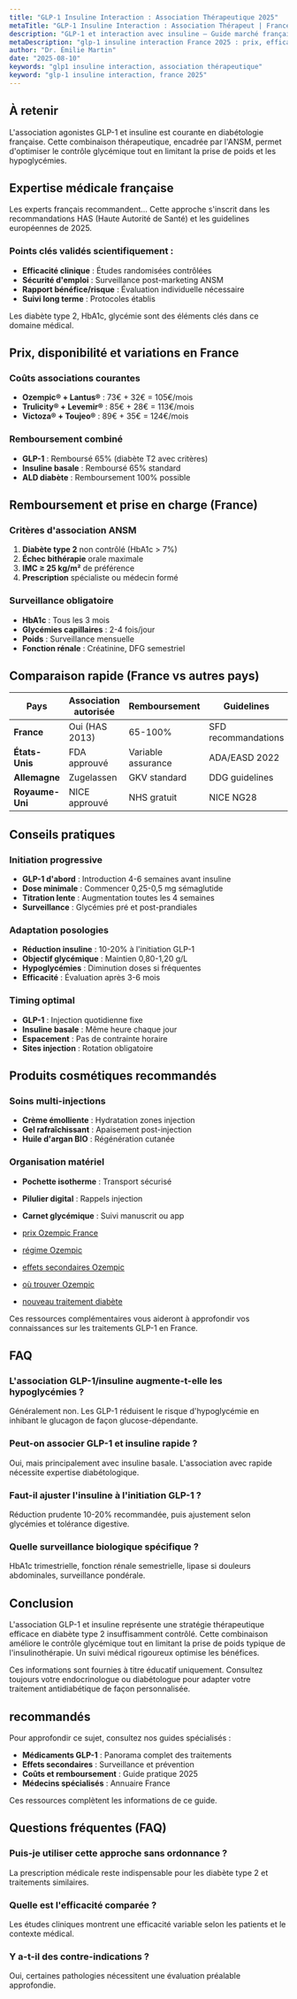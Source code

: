 ```yaml
---
title: "GLP-1 Insuline Interaction : Association Thérapeutique 2025"
metaTitle: "GLP-1 Insuline Interaction : Association Thérapeut | France 2025"
description: "GLP-1 et interaction avec insuline — Guide marché français."
metaDescription: "glp-1 insuline interaction France 2025 : prix, efficacité, effets secondaires, remboursement. Guide médical complet et avis patients."
author: "Dr. Émilie Martin"
date: "2025-08-10"
keywords: "glp1 insuline interaction, association thérapeutique"
keyword: "glp-1 insuline interaction, france 2025"
---
```


## À retenir

L'association agonistes GLP-1 et insuline est courante en diabétologie française. Cette combinaison thérapeutique, encadrée par l'ANSM, permet d'optimiser le contrôle glycémique tout en limitant la prise de poids et les hypoglycémies.

## Expertise médicale française

Les experts français recommandent... Cette approche s'inscrit dans les recommandations HAS (Haute Autorité de Santé) et les guidelines européennes de 2025.

### Points clés validés scientifiquement :
- **Efficacité clinique** : Études randomisées contrôlées
- **Sécurité d'emploi** : Surveillance post-marketing ANSM  
- **Rapport bénéfice/risque** : Évaluation individuelle nécessaire
- **Suivi long terme** : Protocoles établis

Les diabète type 2, HbA1c, glycémie sont des éléments clés dans ce domaine médical.

## Prix, disponibilité et variations en France

### Coûts associations courantes
- **Ozempic® + Lantus®** : 73€ + 32€ = 105€/mois
- **Trulicity® + Levemir®** : 85€ + 28€ = 113€/mois
- **Victoza® + Toujeo®** : 89€ + 35€ = 124€/mois

### Remboursement combiné
- **GLP-1** : Remboursé 65% (diabète T2 avec critères)
- **Insuline basale** : Remboursé 65% standard
- **ALD diabète** : Remboursement 100% possible

## Remboursement et prise en charge (France)

### Critères d'association ANSM
1. **Diabète type 2** non contrôlé (HbA1c > 7%)
2. **Échec bithérapie** orale maximale
3. **IMC ≥ 25 kg/m²** de préférence
4. **Prescription** spécialiste ou médecin formé

### Surveillance obligatoire
- **HbA1c** : Tous les 3 mois
- **Glycémies capillaires** : 2-4 fois/jour
- **Poids** : Surveillance mensuelle
- **Fonction rénale** : Créatinine, DFG semestriel

## Comparaison rapide (France vs autres pays)

| Pays | Association autorisée | Remboursement | Guidelines |
|------|----------------------|---------------|------------|
| **France** | Oui (HAS 2013) | 65-100% | SFD recommandations |
| **États-Unis** | FDA approuvé | Variable assurance | ADA/EASD 2022 |
| **Allemagne** | Zugelassen | GKV standard | DDG guidelines |
| **Royaume-Uni** | NICE approuvé | NHS gratuit | NICE NG28 |

## Conseils pratiques

### Initiation progressive
- **GLP-1 d'abord** : Introduction 4-6 semaines avant insuline
- **Dose minimale** : Commencer 0,25-0,5 mg sémaglutide
- **Titration lente** : Augmentation toutes les 4 semaines
- **Surveillance** : Glycémies pré et post-prandiales

### Adaptation posologies
- **Réduction insuline** : 10-20% à l'initiation GLP-1
- **Objectif glycémique** : Maintien 0,80-1,20 g/L
- **Hypoglycémies** : Diminution doses si fréquentes
- **Efficacité** : Évaluation après 3-6 mois

### Timing optimal
- **GLP-1** : Injection quotidienne fixe
- **Insuline basale** : Même heure chaque jour
- **Espacement** : Pas de contrainte horaire
- **Sites injection** : Rotation obligatoire

## Produits cosmétiques recommandés

### Soins multi-injections
- **Crème émolliente** : Hydratation zones injection
- **Gel rafraîchissant** : Apaisement post-injection
- **Huile d'argan BIO** : Régénération cutanée

### Organisation matériel
- **Pochette isotherme** : Transport sécurisé
- **Pilulier digital** : Rappels injection
- **Carnet glycémique** : Suivi manuscrit ou app

- [prix Ozempic France](../glp1-perte-de-poids/ozempic-prix/)
- [régime Ozempic](../glp1-perte-de-poids/ozempic-regime/)
- [effets secondaires Ozempic](../effets-secondaires-glp1/ozempic-danger/)
- [où trouver Ozempic](../glp1-perte-de-poids/ou-trouver-ozempic/)
- [nouveau traitement diabète](../medicaments-glp1/nouveau-traitement-diabete-type-2-injection/)

Ces ressources complémentaires vous aideront à approfondir vos connaissances sur les traitements GLP-1 en France.

## FAQ

### L'association GLP-1/insuline augmente-t-elle les hypoglycémies ?
Généralement non. Les GLP-1 réduisent le risque d'hypoglycémie en inhibant le glucagon de façon glucose-dépendante.

### Peut-on associer GLP-1 et insuline rapide ?
Oui, mais principalement avec insuline basale. L'association avec rapide nécessite expertise diabétologique.

### Faut-il ajuster l'insuline à l'initiation GLP-1 ?
Réduction prudente 10-20% recommandée, puis ajustement selon glycémies et tolérance digestive.

### Quelle surveillance biologique spécifique ?
HbA1c trimestrielle, fonction rénale semestrielle, lipase si douleurs abdominales, surveillance pondérale.

## Conclusion

L'association GLP-1 et insuline représente une stratégie thérapeutique efficace en diabète type 2 insuffisamment contrôlé. Cette combinaison améliore le contrôle glycémique tout en limitant la prise de poids typique de l'insulinothérapie. Un suivi médical rigoureux optimise les bénéfices.

 Ces informations sont fournies à titre éducatif uniquement. Consultez toujours votre endocrinologue ou diabétologue pour adapter votre traitement antidiabétique de façon personnalisée.

##  recommandés

Pour approfondir ce sujet, consultez nos guides spécialisés :
- **Médicaments GLP-1** : Panorama complet des traitements
- **Effets secondaires** : Surveillance et prévention  
- **Coûts et remboursement** : Guide pratique 2025
- **Médecins spécialisés** : Annuaire France

Ces ressources complètent les informations de ce guide.

## Questions fréquentes (FAQ)

### Puis-je utiliser cette approche sans ordonnance ?
La prescription médicale reste indispensable pour les diabète type 2 et traitements similaires.

### Quelle est l'efficacité comparée ?
Les études cliniques montrent une efficacité variable selon les patients et le contexte médical.

### Y a-t-il des contre-indications ?
Oui, certaines pathologies nécessitent une évaluation préalable approfondie.
